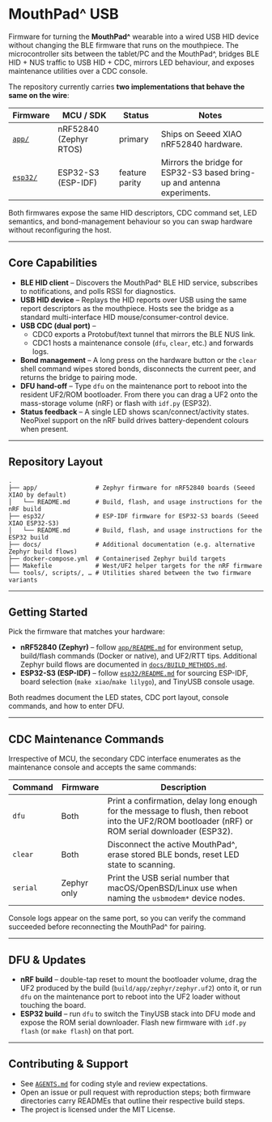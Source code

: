# MouthPad^ USB

Firmware for turning the **MouthPad^** wearable into a wired USB HID device without changing the
BLE firmware that runs on the mouthpiece. The microcontroller sits between the tablet/PC and the
MouthPad^, bridges BLE HID + NUS traffic to USB HID + CDC, mirrors LED behaviour, and exposes
maintenance utilities over a CDC console.

The repository currently carries **two implementations that behave the same on the wire**:

| Firmware | MCU / SDK | Status | Notes |
|----------|-----------|--------|-------|
| [`app/`](app/README.md) | nRF52840 (Zephyr RTOS) | primary | Ships on Seeed XIAO nRF52840 hardware. |
| [`esp32/`](esp32/README.md) | ESP32-S3 (ESP-IDF) | feature parity | Mirrors the bridge for ESP32-S3 based bring-up and antenna experiments. |

Both firmwares expose the same HID descriptors, CDC command set, LED semantics, and bond-management
behaviour so you can swap hardware without reconfiguring the host.

---

## Core Capabilities

* **BLE HID client** – Discovers the MouthPad^ BLE HID service, subscribes to notifications, and
  polls RSSI for diagnostics.
* **USB HID device** – Replays the HID reports over USB using the same report descriptors as the
  mouthpiece. Hosts see the bridge as a standard multi-interface HID mouse/consumer-control device.
* **USB CDC (dual port)** –
  * CDC0 exports a Protobuf/text tunnel that mirrors the BLE NUS link.
  * CDC1 hosts a maintenance console (`dfu`, `clear`, etc.) and forwards logs.
* **Bond management** – A long press on the hardware button or the `clear` shell command wipes stored
  bonds, disconnects the current peer, and returns the bridge to pairing mode.
* **DFU hand-off** – Type `dfu` on the maintenance port to reboot into the resident UF2/ROM bootloader.
  From there you can drag a UF2 onto the mass-storage volume (nRF) or flash with `idf.py` (ESP32).
* **Status feedback** – A single LED shows scan/connect/activity states. NeoPixel support on the nRF
  build drives battery-dependent colours when present.

---

## Repository Layout

```
.
├── app/                # Zephyr firmware for nRF52840 boards (Seeed XIAO by default)
│   └── README.md       # Build, flash, and usage instructions for the nRF build
├── esp32/              # ESP-IDF firmware for ESP32-S3 boards (Seeed XIAO ESP32-S3)
│   └── README.md       # Build, flash, and usage instructions for the ESP32 build
├── docs/               # Additional documentation (e.g. alternative Zephyr build flows)
├── docker-compose.yml  # Containerised Zephyr build targets
├── Makefile            # West/UF2 helper targets for the nRF firmware
└── tools/, scripts/, … # Utilities shared between the two firmware variants
```

---

## Getting Started

Pick the firmware that matches your hardware:

* **nRF52840 (Zephyr)** – follow [`app/README.md`](app/README.md) for environment setup, build/flash
  commands (Docker or native), and UF2/RTT tips. Additional Zephyr build flows are documented in
  [`docs/BUILD_METHODS.md`](docs/BUILD_METHODS.md).
* **ESP32-S3 (ESP-IDF)** – follow [`esp32/README.md`](esp32/README.md) for sourcing ESP-IDF, board
  selection (`make xiao`/`make lilygo`), and TinyUSB console usage.

Both readmes document the LED states, CDC port layout, console commands, and how to enter DFU.

---

## CDC Maintenance Commands

Irrespective of MCU, the secondary CDC interface enumerates as the maintenance console and accepts the
same commands:

| Command | Firmware | Description |
|---------|----------|-------------|
| `dfu`   | Both | Print a confirmation, delay long enough for the message to flush, then reboot into the UF2/ROM bootloader (nRF) or ROM serial downloader (ESP32). |
| `clear` | Both | Disconnect the active MouthPad^, erase stored BLE bonds, reset LED state to scanning. |
| `serial` | Zephyr only | Print the USB serial number that macOS/OpenBSD/Linux use when naming the `usbmodem*` device nodes. |

Console logs appear on the same port, so you can verify the command succeeded before reconnecting the
MouthPad^ for pairing.

---

## DFU & Updates

* **nRF build** – double-tap reset to mount the bootloader volume, drag the UF2 produced by the build
  (`build/app/zephyr/zephyr.uf2`) onto it, or run `dfu` on the maintenance port to reboot into the
  UF2 loader without touching the board.
* **ESP32 build** – run `dfu` to switch the TinyUSB stack into DFU mode and expose the ROM serial
  downloader. Flash new firmware with `idf.py flash` (or `make flash`) on that port.

---

## Contributing & Support

* See [`AGENTS.md`](AGENTS.md) for coding style and review expectations.
* Open an issue or pull request with reproduction steps; both firmware directories carry READMEs that
  outline their respective build steps.
* The project is licensed under the MIT License.
